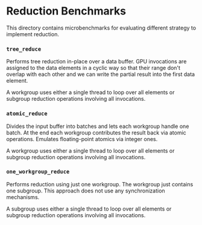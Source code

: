 # Reduction Benchmarks

This directory contains microbenchmarks for evaluating different strategy to
implement reduction.

### `tree_reduce`

Performs tree reduction in-place over a data buffer. GPU invocations are
assigned to the data elements in a cyclic way so that their range don't overlap
with each other and we can write the partial result into the first data element.

A workgroup uses either a single thread to loop over all elements or subgroup
reduction operations involving all invocations.

### `atomic_reduce`

Divides the input buffer into batches and lets each workgroup handle one batch.
At the end each workgroup contributes the result back via atomic operations.
Emulates floating-point atomics via integer ones.

A workgroup uses either a single thread to loop over all elements or subgroup
reduction operations involving all invocations.

### `one_workgroup_reduce`

Performs reduction using just one workgroup. The workgroup just contains one
subgroup. This approach does not use any synchronization mechanisms.

A subgroup uses either a single thread to loop over all elements or subgroup
reduction operations involving all invocations.
